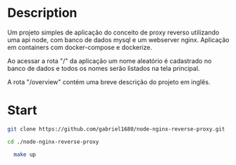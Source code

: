 # Description

Um projeto simples de aplicação do conceito de proxy reverso utilizando uma api node, com banco de dados mysql e um 
webserver nginx. Aplicação em containers com docker-compose e dockerize.

Ao acessar a rota "/" da aplicação um nome aleatório é cadastrado no banco de dados e todos os nomes serão listados na tela principal.

A rota "/overview" contém uma breve descrição do projeto em inglês.
# Start

```sh
git clone https://github.com/gabriel1680/node-nginx-reverse-proxy.git
```

```sh
cd ./node-nginx-reverse-proxy
```

```sh
  make up
```